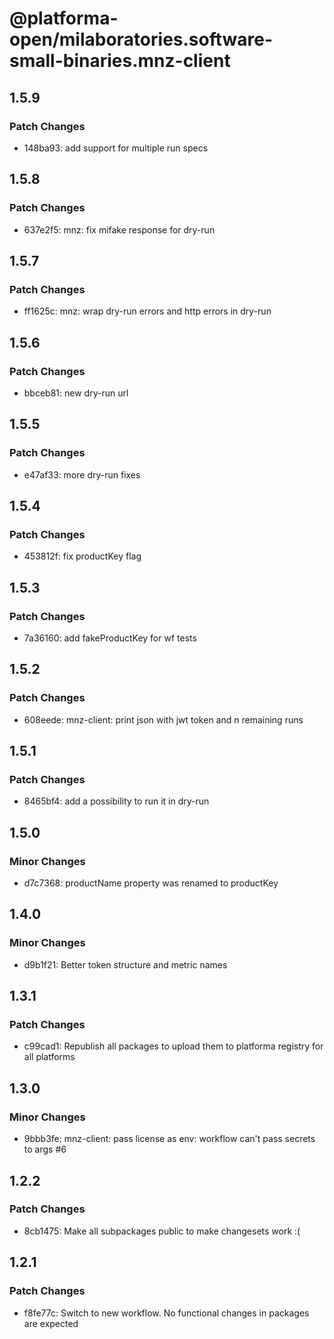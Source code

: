 # @platforma-open/milaboratories.software-small-binaries.mnz-client

## 1.5.9

### Patch Changes

- 148ba93: add support for multiple run specs

## 1.5.8

### Patch Changes

- 637e2f5: mnz: fix mifake response for dry-run

## 1.5.7

### Patch Changes

- ff1625c: mnz: wrap dry-run errors and http errors in dry-run

## 1.5.6

### Patch Changes

- bbceb81: new dry-run url

## 1.5.5

### Patch Changes

- e47af33: more dry-run fixes

## 1.5.4

### Patch Changes

- 453812f: fix productKey flag

## 1.5.3

### Patch Changes

- 7a36160: add fakeProductKey for wf tests

## 1.5.2

### Patch Changes

- 608eede: mnz-client: print json with jwt token and n remaining runs

## 1.5.1

### Patch Changes

- 8465bf4: add a possibility to run it in dry-run

## 1.5.0

### Minor Changes

- d7c7368: productName property was renamed to productKey

## 1.4.0

### Minor Changes

- d9b1f21: Better token structure and metric names

## 1.3.1

### Patch Changes

- c99cad1: Republish all packages to upload them to platforma registry for all platforms

## 1.3.0

### Minor Changes

- 9bbb3fe: mnz-client: pass license as env: workflow can't pass secrets to args #6

## 1.2.2

### Patch Changes

- 8cb1475: Make all subpackages public to make changesets work :(

## 1.2.1

### Patch Changes

- f8fe77c: Switch to new workflow. No functional changes in packages are expected
